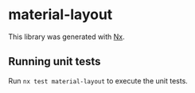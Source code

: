 # material-layout

This library was generated with [Nx](https://nx.dev).

## Running unit tests

Run `nx test material-layout` to execute the unit tests.
